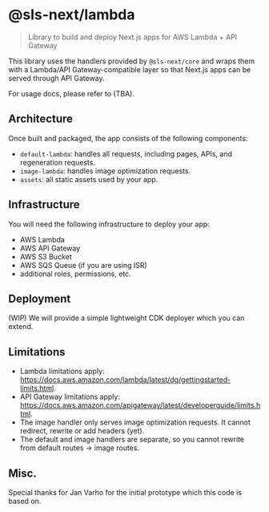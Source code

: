 # @sls-next/lambda
> Library to build and deploy Next.js apps for AWS Lambda + API Gateway

This library uses the handlers provided by `@sls-next/core` and wraps them with a Lambda/API Gateway-compatible layer so that Next.js apps can be served through API Gateway.

For usage docs, please refer to (TBA).

## Architecture

Once built and packaged, the app consists of the following components:

* `default-lambda`: handles all requests, including pages, APIs, and regeneration requests.
* `image-lambda`: handles image optimization requests.
* `assets`: all static assets used by your app.

## Infrastructure

You will need the following infrastructure to deploy your app:

* AWS Lambda
* AWS API Gateway
* AWS S3 Bucket
* AWS SQS Queue (if you are using ISR)
* additional roles, permissions, etc.

## Deployment

(WIP) We will provide a simple lightweight CDK deployer which you can extend.

## Limitations

* Lambda limitations apply: https://docs.aws.amazon.com/lambda/latest/dg/gettingstarted-limits.html.
* API Gateway limitations apply: https://docs.aws.amazon.com/apigateway/latest/developerguide/limits.html.
* The image handler only serves image optimization requests. It cannot redirect, rewrite or add headers (yet).
* The default and image handlers are separate, so you cannot rewrite from default routes -> image routes.

## Misc.

Special thanks for Jan Varho for the initial prototype which this code is based on.
